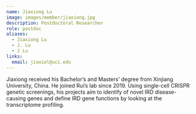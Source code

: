 ```yaml
---
name: Jiaxiong Lu
image: images/member/jiaxiong.jpg
description: Postdoctoral Researcher
role: postdoc
aliases:
  - Jiaxiong Lu
  - J. Lu
  - J Lu
links:
  email: jiaxiol@uci.edu
---
```


Jiaxiong received his Bachelor’s and Masters’ degree from Xinjiang University, China. He joined Rui’s lab since 2019. Using single-cell CRISPR genetic screenings, his projects aim to identify of novel IRD disease-causing genes and define IRD gene functions by looking at the transcriptome profiling.
